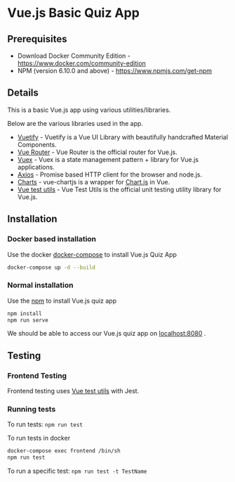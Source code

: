 # Vue.js Basic Quiz App

## Prerequisites

- Download Docker Community Edition - https://www.docker.com/community-edition
- NPM (version 6.10.0 and above) - https://www.npmjs.com/get-npm

## Details

This is a basic Vue.js app using various utilities/libraries. 

Below are the various libraries used in the app.

 - [Vuetify](https://vuetifyjs.com/en/) - Vuetify is a Vue UI Library with beautifully handcrafted Material Components.
 - [Vue Router](https://router.vuejs.org/) - Vue Router is the official router for Vue.js.
 - [Vuex](https://vuex.vuejs.org/) - Vuex is a state management pattern + library for Vue.js applications.
 - [Axios](https://github.com/axios/axios) - Promise based HTTP client for the browser and node.js.
 - [Charts](https://vue-chartjs.org/) - vue-chartjs is a wrapper for [Chart.js](https://github.com/chartjs/Chart.js) in Vue.
 - [Vue test utils](https://vue-test-utils.vuejs.org) - Vue Test Utils is the official unit testing utility library for Vue.js.

## Installation

 ### Docker based installation

Use the docker [docker-compose](https://docs.docker.com/compose/) to install Vue.js Quiz App

```bash
docker-compose up -d --build
```

 ### Normal installation

Use the [npm](https://www.npmjs.com/) to install Vue.js quiz app

```bash
npm install
npm run serve
```
We should be able to access our Vue.js quiz app on [localhost:8080](http://localhost:8080) .

## Testing

### Frontend Testing
Frontend testing uses [Vue test utils](https://vue-test-utils.vuejs.org) with Jest.

### Running tests
To run tests: `npm run test`

To run tests in docker 
```bash
docker-compose exec frontend /bin/sh
npm run test
```

To run a specific test: `npm run test -t TestName`